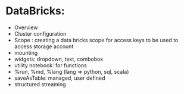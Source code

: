 # DataBricks:

- Overview
- Cluster configuration
- Scope : creating a data bricks scope for access keys to be used to access storage account
- mounting
- widgets: dropdown, text, combobox
- utility notebook: for functions
- %run, %md, %lang (lang => python, sql, scala)
- saveAsTable: managed, user defined
- structured streaming